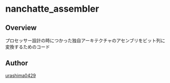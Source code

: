 # nanchatte_assembler

## Overview
プロセッサー設計の時につかった独自アーキテクチャのアセンブリをビット列に変換するためのコード

## Author
[urashima0429](https://github.com/urashima0429)
